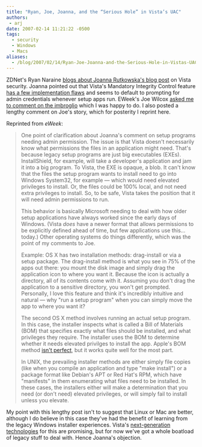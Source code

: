 ```yaml
---
title: "Ryan, Joe, Joanna, and the “Serious Hole” in Vista’s UAC"
authors:
 - arj
date: 2007-02-14 11:21:22 -0500
tags:
  - security
  - Windows
  - Macs
aliases:
  - /blog/2007/02/14/Ryan-Joe-Joanna-and-the-Serious-Hole-in-Vistas-UAC/
---
```

ZDNet's Ryan Naraine [blogs about Joanna Rutkowska's blog post](http://blogs.zdnet.com/security/?p=29) on Vista security. Joanna pointed out that Vista's Mandatory Integrity Control feature [has a few implementation flaws](http://theinvisiblethings.blogspot.com/2007/02/running-vista-every-day.html) and seems to default to prompting for admin credentials whenever setup apps run. EWeek's Joe Wilcox [asked me to comment on the imbroglio](http://www.microsoft-watch.com/content/vista/gaging_vistas_integrity.html) which I was happy to do. I also posted a lengthy comment on Joe's story, which for posterity I reprint here.

<!--more-->

Reprinted from _eWeek_:

>One point of clarification about Joanna's comment on setup programs needing admin permission. The issue is that Vista doesn't necessarily know what permissions the files in an application might need. That's because legacy setup programs are just big executables (EXEs). InstallShield, for example, will take a developer's application and jam it into a big program. To Vista, the EXE is opaque, a blob. It can't know that the files the setup program wants to install need to go into Windows System32, for example — which would need elevated privileges to install. Or, the files could be 100% local, and not need extra privileges to install. So, to be safe, Vista takes the position that it will need admin permissions to run.
>
> This behavior is basically Microsoft needing to deal with how older setup applications have always worked since the early days of Windows. (Vista *does* have a newer format that allows permissions to be explicitly defined ahead of time, but few applications use this... today.) Other operating systems do things differently, which was the point of my comments to Joe.
>
> Example: OS X has two installation methods: drag-install or via a setup package. The drag-install method is what you see in 75% of the apps out there: you mount the disk image and simply drag the application icon to where you want it. Because the icon is actually a directory, all of its contents come with it. Assuming you don't drag the application to a sensitive directory, you won't get prompted. Personally, I love this feature and think it's incredibly intuitive and natural — why "run a setup program" when you can simply move the app to where you want it?
>
> The second OS X method involves running an actual setup program. In this case, the installer inspects what is called a Bill of Materials (BOM) that specifies exactly what files should be installed, and what privileges they require. The installer uses the BOM to determine whether it needs elevated privilges to install the app. Apple's BOM method [isn't perfect](http://projects.info-pull.com/moab/MOAB-05-01-2007.html), but it works quite well for the most part.
>
> In UNIX, the prevailing installer methods are either simply file copies (like when you compile an application and type "make install") or a package format like Debian's APT or Red Hat's RPM, which have "manifests" in them enumerating what files need to be installed. In these cases, the installers either will make a determination that you need (or don't need) elevated privileges, or will simply fail to install unless you elevate.

My point with this lengthy post isn't to suggest that Linux or Mac are better, although I do believe in this case they've had the benefit of learning from the legacy Windows installer experiences. Vista's [next-generation technologies](http://msdn2.microsoft.com/en-us/library/aa480150.aspx) for this are promising, but for now we've got a whole boatload of legacy stuff to deal with. Hence Joanna's objection.
